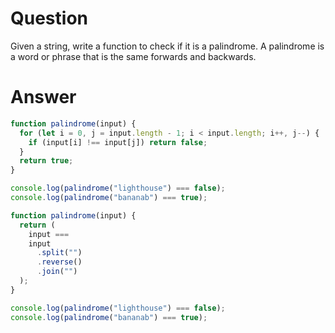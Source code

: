 # Question

Given a string, write a function to check if it is a palindrome. A palindrome is a word or phrase that is the same forwards and backwards.

# Answer

```javascript
function palindrome(input) {
  for (let i = 0, j = input.length - 1; i < input.length; i++, j--) {
    if (input[i] !== input[j]) return false;
  }
  return true;
}

console.log(palindrome("lighthouse") === false);
console.log(palindrome("bananab") === true);
```

```javascript
function palindrome(input) {
  return (
    input ===
    input
      .split("")
      .reverse()
      .join("")
  );
}

console.log(palindrome("lighthouse") === false);
console.log(palindrome("bananab") === true);
```
